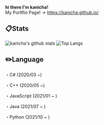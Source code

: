**hi there I'm kanicha!**  
My Portflio Page! -> https://kanicha.github.io/

## :clipboard:Stats
![kanicha's github stats](https://github-readme-stats.vercel.app/api?username=kanicha&count_private=true&theme=algolia)
![Top Langs](https://github-readme-stats.vercel.app/api/top-langs/?username=kanicha&layout=compact&hide=html&theme=algolia)

## :pencil2:Language
・C#
(2020/03 ~)  

・C++
(2020/05 ~)

・JavaScript
(2021/01 ~ )

・Java
(2021/07 ~ )

・Python
(2021/10 ~ )
